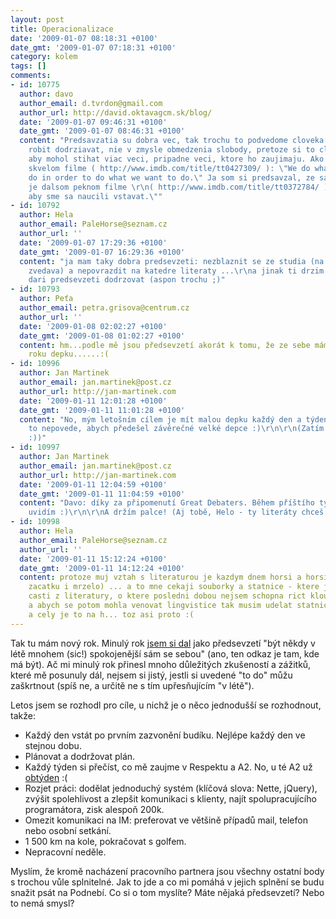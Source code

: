 ```yaml
---
layout: post
title: Operacionalizace
date: '2009-01-07 08:18:31 +0100'
date_gmt: '2009-01-07 07:18:31 +0100'
category: kolem
tags: []
comments:
- id: 10775
  author: davo
  author_email: d.tvrdon@gmail.com
  author_url: http://david.oktavagcm.sk/blog/
  date: '2009-01-07 09:46:31 +0100'
  date_gmt: '2009-01-07 08:46:31 +0100'
  content: "Predsavzatia su dobra vec, tak trochu to podvedome cloveka nuti nieco
    robit dodrziavat, nie v zmysle obmedzenia slobody, pretoze si to clovek sam urcuje
    aby mohol stihat viac veci, pripadne veci, ktore ho zaujimaju. Ako bolo v jednom
    skvelom filme ( http://www.imdb.com/title/tt0427309/ ): \"We do what we have to
    do in order to do what we want to do.\" Ja som si predsavzal, ze sa nevzdam, ako
    je dalsom peknom filme \r\n( http://www.imdb.com/title/tt0372784/ ) uvedene: \"Padame
    aby sme sa naucili vstavat.\""
- id: 10792
  author: Hela
  author_email: PaleHorse@seznam.cz
  author_url: ''
  date: '2009-01-07 17:29:36 +0100'
  date_gmt: '2009-01-07 16:29:36 +0100'
  content: "ja mam taky dobra predsevzeti: nezblaznit se ze studia (na to jsem opravdu
    zvedava) a nepovrazdit na katedre literaty ...\r\na jinak ti drzim palce, at se
    dari predsevzeti dodrzovat (aspon trochu ;)"
- id: 10793
  author: Peťa
  author_email: petra.grisova@centrum.cz
  author_url: ''
  date: '2009-01-08 02:02:27 +0100'
  date_gmt: '2009-01-08 01:02:27 +0100'
  content: hm...podle mě jsou předsevzetí akorát k tomu, že ze sebe máme na konci
    roku depku......:(
- id: 10996
  author: Jan Martinek
  author_email: jan.martinek@post.cz
  author_url: http://jan-martinek.com
  date: '2009-01-11 12:01:28 +0100'
  date_gmt: '2009-01-11 11:01:28 +0100'
  content: "No, mým letošním cílem je mít malou depku každý den a týden, kdy se mi
    to nepovede, abych předešel závěrečné velké depce :)\r\n\r\n(Zatím to vcelku jde
    :))"
- id: 10997
  author: Jan Martinek
  author_email: jan.martinek@post.cz
  author_url: http://jan-martinek.com
  date: '2009-01-11 12:04:59 +0100'
  date_gmt: '2009-01-11 11:04:59 +0100'
  content: "Davo: díky za připomenutí Great Debaters. Během příštího týdne je snad
    uvidím :)\r\n\r\nA držím palce! (Aj tobě, Helo - ty literáty chceš vraždit proč?)"
- id: 10998
  author: Hela
  author_email: PaleHorse@seznam.cz
  author_url: ''
  date: '2009-01-11 15:12:24 +0100'
  date_gmt: '2009-01-11 14:12:24 +0100'
  content: protoze muj vztah s literaturou je kazdym dnem horsi a horsi (coz me ze
    zacatku i mrzelo) ... a to mne cekaji souborky a statnice - ktere jsou z velke
    casti z literatury, o ktere posledni dobou nejsem schopna rict kloudne slovo...
    a abych se potom mohla venovat lingvistice tak musim udelat statnice z literatury
    a cely je to na h... toz asi proto :(
---
```

<p>Tak tu mám nový rok. Minulý rok <a href="http://podnebi.jan-martinek.com/?m=200712">jsem si dal</a> jako předsevzetí "být někdy v létě mnohem (sic!) spokojenější sám se sebou" (ano, ten odkaz je tam, kde má být). Ač mi minulý rok přinesl mnoho důležitých zkušeností a zážitků, které mě posunuly dál, nejsem si jistý, jestli si uvedené "to do" můžu zaškrtnout (spíš ne, a určitě ne s tím upřesňujícím "v létě").</p>
<p>Letos jsem se rozhodl pro cíle, u nichž je o něco jednodušší se rozhodnout, takže:</p>
<ul>
<li>Každý den vstát po prvním zazvonění budíku. Nejlépe každý den ve stejnou dobu.</li>
<li>Plánovat a dodržovat plán.</li>
<li>Každý týden si přečíst, co mě zaujme v Respektu a A2. No, u té A2 už <a href="http://www.advojka.cz:80/archiv/2008/50/editorial">obtýden</a> :(</li>
<li>Rozjet práci: dodělat jednoduchý systém (klíčová slova: Nette, jQuery), zvýšit spolehlivost a zlepšit komunikaci s klienty, najít spolupracujícího programátora, zisk alespoň 200k.</li>
<li>Omezit komunikaci na IM: preferovat ve většině případů mail, telefon nebo osobní setkání.</li>
<li>1 500 km na kole, pokračovat s golfem.</li>
<li>Nepracovní neděle.</li>
</ul>
<p>Myslím, že kromě nacházení pracovního partnera jsou všechny ostatní body s trochou vůle splnitelné. Jak to jde a co mi pomáhá v jejich splnění se budu snažit psát na Podnebí. Co si o tom myslíte? Máte nějaká předsevzetí? Nebo to nemá smysl?</p>
